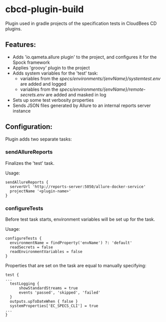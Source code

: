 # cbcd-plugin-build

Plugin used in gradle projects of the specification tests in CloudBees CD plugins.

## Features:
 - Adds 'io.qameta.allure plugin' to the project, and configures it for the Spock framework
 - Applies 'groovy' plugin to the project
 - Adds system variables for the 'test' task:
    - variables from the *specs/environments/{envName}/systemtest.env* are added and logged
    - variables from the *specs/environments/{envName}/remote-secrets.env* are added and masked in log
 - Sets up some test verbosity properties
 - Sends JSON files generated by Allure to an internal reports server instance
 
## Configuration:

Plugin adds two separate tasks:

### sendAllureReports
Finalizes the 'test' task.

Usage:
```
sendAllureReports {
  serverUrl 'http://reports-server:5050/allure-docker-service'
  projectName '<plugin-name>'
}
``` 

### configureTests
Before test task starts, environment variables will be set up for the task. 

Usage:
```
configureTests {
  environmentName = findProperty('envName') ?: 'default'
  readSecrets = false
  readEnvironmentVariables = false
}
``` 

Properties that are set on the task are equal to manually specifying:
```
test {
...
  testLogging {
      showStandardStreams = true
      events 'passed', 'skipped', 'failed'
  }
  outputs.upToDateWhen { false }
  systemProperties['EC_SPECS_CLI'] = true
...
}
```